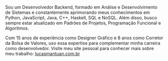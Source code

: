 Sou um Desenvolvedor Backend, formado em Análise e Desenvolvimento de Sistemas e constantemente aprimorando meus conhecimentos em Python, JavaScript, Java, C++, Haskell, SQL e NoSQL. Além disso, busco sempre estar atualizado em Padrões de Projetos, Programação Funcional e Algoritmos.

Com 15 anos de experiência como Designer Gráfico e 8 anos como Corretor da Bolsa de Valores, uso essa expertise para complementar minha carreira como desenvolvedor. Visite meu site pessoal para conhecer mais sobre meu trabalho: [lucasmantuan.com.br](https://lucasmantuan.com.br)
